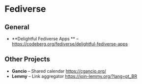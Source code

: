 # Fediverse

## General

* **Delightful Fediverse Apps ** – https://codeberg.org/fediverse/delightful-fediverse-apps

## Other Projects

* **Gancio** – Shared calendar https://cgancio.org/
* **Lemmy** –  Link aggregator https://join-lemmy.org/?lang=pt_BR